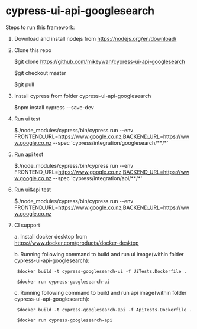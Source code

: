 # cypress-ui-api-googlesearch

Steps to run this framework:
1. Download and install nodejs from https://nodejs.org/en/download/
2. Clone this repo
   
   $git clone https://github.com/mikeywan/cypress-ui-api-googlesearch
   
   $git checkout master
   
   $git pull
3. Install cypress from folder cypress-ui-api-googlesearch
   
   $npm install cypress --save-dev
4. Run ui test
   
   $./node_modules/cypress/bin/cypress run --env FRONTEND_URL=https://www.google.co.nz,BACKEND_URL=https://www.google.co.nz --spec 'cypress/integration/googlesearch/**/*'
5. Run api test
   
   $./node_modules/cypress/bin/cypress run --env FRONTEND_URL=https://www.google.co.nz,BACKEND_URL=https://www.google.co.nz --spec 'cypress/integration/api/**/*'
6. Run ui&api test
   
   $./node_modules/cypress/bin/cypress run --env FRONTEND_URL=https://www.google.co.nz,BACKEND_URL=https://www.google.co.nz
7. CI support
   
   a. Install docker desktop from https://www.docker.com/products/docker-desktop
   
   b. Running following command to build and run ui image(within folder cypress-ui-api-googlesearch):
      
        $docker build -t cypress-googlesearch-ui -f UiTests.Dockerfile .
      
        $docker run cypress-googlesearch-ui
   
   c. Running following command to build and run api image(within folder cypress-ui-api-googlesearch):
      
        $docker build -t cypress-googlesearch-api -f ApiTests.Dockerfile .
      
        $docker run cypress-googlesearch-api
